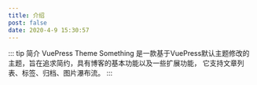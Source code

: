 ```yaml
---
title: 介绍
post: false
date: 2020-4-9 15:30:57
---
```


::: tip 简介
VuePress Theme Something 是一款基于VuePress默认主题修改的主题，旨在追求简约，具有博客的基本功能以及一些扩展功能，
它支持文章列表、标签、归档、图片瀑布流。
:::